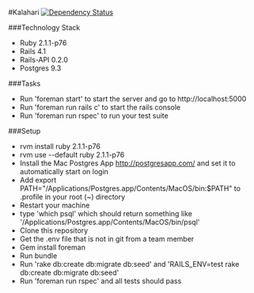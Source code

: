 #Kalahari
[![Dependency Status](https://gemnasium.com/36e7dab32cc3815dda503d0aea684978.svg)](https://gemnasium.com/a0e11a8627a54875e108565ed8756ff2)

###Technology Stack
* Ruby 2.1.1-p76
* Rails 4.1
* Rails-API 0.2.0
* Postgres 9.3

###Tasks
* Run 'foreman start' to start the server and go to http://localhost:5000
* Run 'foreman run rails c' to start the rails console
* Run 'foreman run rspec' to run your test suite

###Setup
* rvm install ruby 2.1.1-p76
* rvm use --default ruby 2.1.1-p76
* Install the Mac Postgres App http://postgresapp.com/ and set it to automatically start on login
* Add export PATH="/Applications/Postgres.app/Contents/MacOS/bin:$PATH" to .profile in your root (~) directory
* Restart your machine
* type 'which psql' which should return something like '/Applications/Postgres.app/Contents/MacOS/bin/psql'
* Clone this repository
* Get the .env file that is not in git from a team member
* Gem install foreman
* Run bundle
* Run 'rake db:create db:migrate db:seed' and 'RAILS_ENV=test rake db:create db:migrate db:seed'
* Run 'foreman run rspec' and all tests should pass
